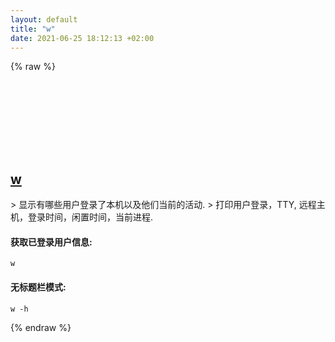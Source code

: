 ```yaml
---
layout: default
title: "w"
date: 2021-06-25 18:12:13 +02:00
---
```

{% raw %}
<h2 id="w">
  <a href="/zh/common/w.html">w</a> <a href="#w"><svg class="icon">
    <use href="/assets/images/unicode_sprite.svg#link" />
  </svg></a>
</h2>
> 显示有哪些用户登录了本机以及他们当前的活动.
> 打印用户登录，TTY, 远程主机，登录时间，闲置时间，当前进程.

#### 获取已登录用户信息:
```shell
w
```
#### 无标题栏模式:
```shell
w -h
```
{% endraw %}